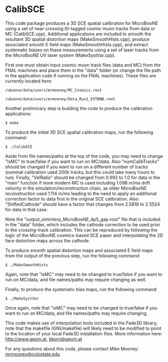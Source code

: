 # CalibSCE

This code package produces a 3D SCE spatial calibration for MicroBooNE using a set of near-crossing t0-tagged cosmic muon tracks from data or MC (CalibSCE.cpp).  Additional applications are included to smooth the resultant 3D spatial distortion maps (MakeSmoothHists.cpp), produce associated smooth E field maps (MakeSmoothHists.cpp), and extract systematic biases on these measurements using a set of laser tracks from the MicroBooNE UV laser system (MakeSystVar.cpp).

First one must obtain input cosmic muon track files (data and MC) from the FNAL machines and place them in the "data" folder (or change the file path in the application code if running on the FNAL machines).  These files are currently located here:

```/uboone/data/users/mrmooney/MC_Cosmics.root```

```/uboone/data/users/mrmooney/Data_Run1_EXTBNB.root```

Another preliminary step is building the code to produce the calibration applications:

```$ make```

To produce the initial 3D SCE spatial calibration maps, run the following command:

```$ ./CalibSCE```

Aside from file names/paths at the top of the code, you may need to change "isMC" to true/false if you want to run on MC/data.  Also "numCalibTracks" should be changed if you want to run on a different number of tracks (nominal calibration used 200k tracks, but this could take many hours to run).  Finally, "VelRatio" should be changed from 0.992 to 1.0 for data in the "main" function if more modern MC is used including 1.098 m/ms drift velocity in the simulation/reconstruction chain, as older MicroBooNE reconstruction used 1.114 m/ms leading to the need to apply an additional correction factor to data first in the original SCE calibration.  Also "ShiftedCathode" should have a factor that changes from 2.5818 to 2.5524 for data in that case.

Note the "output_siminterp_MicroBooNE_4p5_gap.root" file that is included in the "data" folder, which includes the cathode correction to be used prior to the crossing-track calibration.  This can be reproduced by following the logic of the MicroBooNE cosmics-based SCE paper and interpolating the 2D face distortion maps across the cathode.

To produce smooth spatial distortion maps and associated E field maps from the output of the previous step, run the following command:

```$ ./MakeSmoothHists```

Again, note that "isMC" may need to be changed to true/false if you want to run on MC/data, and file names/paths may require changing as well.

Finally, to produce the systematic bias maps, run the following command:

```$ ./MakeSystVar```

Once again, note that "isMC" may need to be changed to true/false if you want to run on MC/data, and file names/paths may require changing.

This code makes use of interpolation tools included in the Fade3D library; note that the makefile (GNUmakefile) will likely need to be modified to point to the location of your local Fade3D installation files.  More information here:  http://www.geom.at, bkorn@geom.at

For any questions about this code, please contact Mike Mooney:  mrmooney@colostate.edu